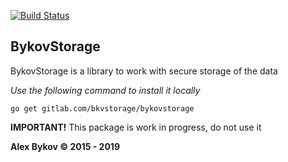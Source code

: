 [![Build Status](https://travis-ci.com/bykovme/bslib.svg?branch=master)](https://travis-ci.com/bykovme/bslib)
## BykovStorage 

BykovStorage is a library to work with secure storage of the data

*Use the following command to install it locally* 
```
go get gitlab.com/bkvstorage/bykovstorage
```

**IMPORTANT!** This package is work in progress, do not use it 

**Alex Bykov © 2015 - 2019**

